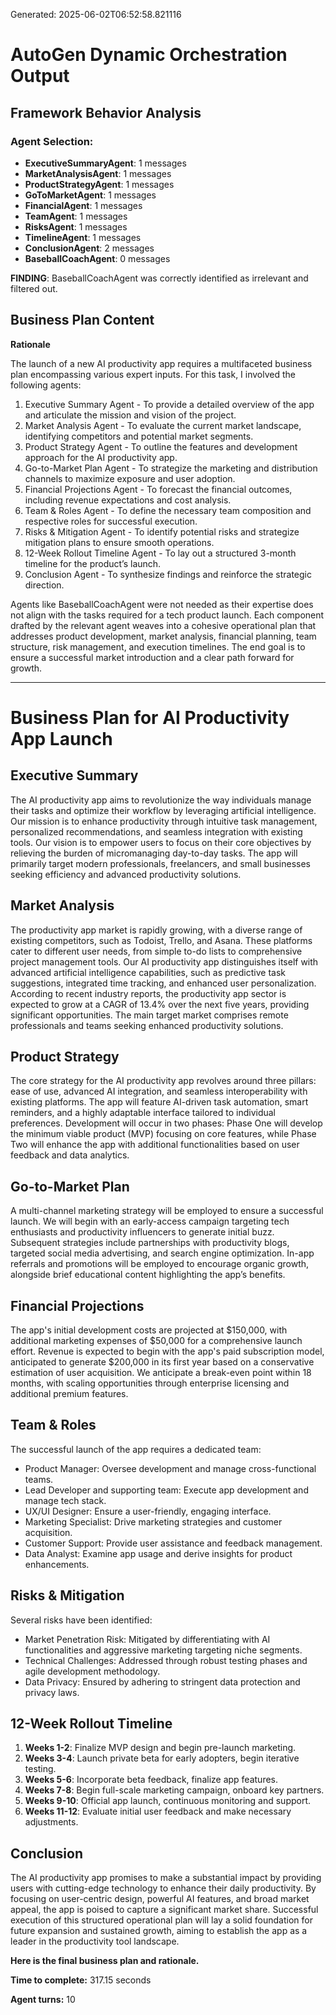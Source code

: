 Generated: 2025-06-02T06:52:58.821116
# AutoGen Dynamic Orchestration Output

## Framework Behavior Analysis

### Agent Selection:
- **ExecutiveSummaryAgent**: 1 messages
- **MarketAnalysisAgent**: 1 messages
- **ProductStrategyAgent**: 1 messages
- **GoToMarketAgent**: 1 messages
- **FinancialAgent**: 1 messages
- **TeamAgent**: 1 messages
- **RisksAgent**: 1 messages
- **TimelineAgent**: 1 messages
- **ConclusionAgent**: 2 messages
- **BaseballCoachAgent**: 0 messages

**FINDING**: BaseballCoachAgent was correctly identified as irrelevant and filtered out.

## Business Plan Content

**Rationale**

The launch of a new AI productivity app requires a multifaceted business plan encompassing various expert inputs. For this task, I involved the following agents:

1. Executive Summary Agent - To provide a detailed overview of the app and articulate the mission and vision of the project.
2. Market Analysis Agent - To evaluate the current market landscape, identifying competitors and potential market segments.
3. Product Strategy Agent - To outline the features and development approach for the AI productivity app.
4. Go-to-Market Plan Agent - To strategize the marketing and distribution channels to maximize exposure and user adoption.
5. Financial Projections Agent - To forecast the financial outcomes, including revenue expectations and cost analysis.
6. Team & Roles Agent - To define the necessary team composition and respective roles for successful execution.
7. Risks & Mitigation Agent - To identify potential risks and strategize mitigation plans to ensure smooth operations.
8. 12-Week Rollout Timeline Agent - To lay out a structured 3-month timeline for the product’s launch.
9. Conclusion Agent - To synthesize findings and reinforce the strategic direction.

Agents like BaseballCoachAgent were not needed as their expertise does not align with the tasks required for a tech product launch. Each component drafted by the relevant agent weaves into a cohesive operational plan that addresses product development, market analysis, financial planning, team structure, risk management, and execution timelines. The end goal is to ensure a successful market introduction and a clear path forward for growth.

---

# Business Plan for AI Productivity App Launch

## Executive Summary

The AI productivity app aims to revolutionize the way individuals manage their tasks and optimize their workflow by leveraging artificial intelligence. Our mission is to enhance productivity through intuitive task management, personalized recommendations, and seamless integration with existing tools. Our vision is to empower users to focus on their core objectives by relieving the burden of micromanaging day-to-day tasks. The app will primarily target modern professionals, freelancers, and small businesses seeking efficiency and advanced productivity solutions.

## Market Analysis

The productivity app market is rapidly growing, with a diverse range of existing competitors, such as Todoist, Trello, and Asana. These platforms cater to different user needs, from simple to-do lists to comprehensive project management tools. Our AI productivity app distinguishes itself with advanced artificial intelligence capabilities, such as predictive task suggestions, integrated time tracking, and enhanced user personalization. According to recent industry reports, the productivity app sector is expected to grow at a CAGR of 13.4% over the next five years, providing significant opportunities. The main target market comprises remote professionals and teams seeking enhanced productivity solutions.

## Product Strategy

The core strategy for the AI productivity app revolves around three pillars: ease of use, advanced AI integration, and seamless interoperability with existing platforms. The app will feature AI-driven task automation, smart reminders, and a highly adaptable interface tailored to individual preferences. Development will occur in two phases: Phase One will develop the minimum viable product (MVP) focusing on core features, while Phase Two will enhance the app with additional functionalities based on user feedback and data analytics.

## Go-to-Market Plan

A multi-channel marketing strategy will be employed to ensure a successful launch. We will begin with an early-access campaign targeting tech enthusiasts and productivity influencers to generate initial buzz. Subsequent strategies include partnerships with productivity blogs, targeted social media advertising, and search engine optimization. In-app referrals and promotions will be employed to encourage organic growth, alongside brief educational content highlighting the app’s benefits.

## Financial Projections

The app's initial development costs are projected at $150,000, with additional marketing expenses of $50,000 for a comprehensive launch effort. Revenue is expected to begin with the app's paid subscription model, anticipated to generate $200,000 in its first year based on a conservative estimation of user acquisition. We anticipate a break-even point within 18 months, with scaling opportunities through enterprise licensing and additional premium features.

## Team & Roles

The successful launch of the app requires a dedicated team:
- Product Manager: Oversee development and manage cross-functional teams.
- Lead Developer and supporting team: Execute app development and manage tech stack.
- UX/UI Designer: Ensure a user-friendly, engaging interface.
- Marketing Specialist: Drive marketing strategies and customer acquisition.
- Customer Support: Provide user assistance and feedback management.
- Data Analyst: Examine app usage and derive insights for product enhancements.

## Risks & Mitigation

Several risks have been identified:
- Market Penetration Risk: Mitigated by differentiating with AI functionalities and aggressive marketing targeting niche segments.
- Technical Challenges: Addressed through robust testing phases and agile development methodology.
- Data Privacy: Ensured by adhering to stringent data protection and privacy laws.

## 12-Week Rollout Timeline

1. **Weeks 1-2**: Finalize MVP design and begin pre-launch marketing.
2. **Weeks 3-4**: Launch private beta for early adopters, begin iterative testing.
3. **Weeks 5-6**: Incorporate beta feedback, finalize app features.
4. **Weeks 7-8**: Begin full-scale marketing campaign, onboard key partners.
5. **Weeks 9-10**: Official app launch, continuous monitoring and support.
6. **Weeks 11-12**: Evaluate initial user feedback and make necessary adjustments.

## Conclusion

The AI productivity app promises to make a substantial impact by providing users with cutting-edge technology to enhance their daily productivity. By focusing on user-centric design, powerful AI features, and broad market appeal, the app is poised to capture a significant market share. Successful execution of this structured operational plan will lay a solid foundation for future expansion and sustained growth, aiming to establish the app as a leader in the productivity tool landscape.

**Here is the final business plan and rationale.**

**Time to complete:** 317.15 seconds

**Agent turns:** 10
